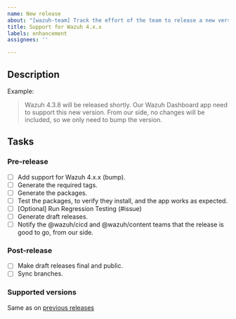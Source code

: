 ```yaml
---
name: New release
about: "[wazuh-team] Track the effort of the team to release a new version of Wazuh"
title: Support for Wazuh 4.x.x
labels: enhancement
assignees: ''

---
```


## Description

Example:
> Wazuh 4.3.8 will be released shortly. Our Wazuh Dashboard app need to support this new version. From our side, no changes will be included, so we only need to bump the version.


## Tasks

### Pre-release
- [ ] Add support for Wazuh 4.x.x (bump).
- [ ] Generate the required tags.
- [ ] Generate the packages.
- [ ] Test the packages, to verify they install, and the app works as expected.
- [ ] [Optional] Run Regression Testing (#issue) 
- [ ] Generate draft releases.
- [ ] Notify the @wazuh/cicd and @wazuh/content teams that the release is good to go, from our side.

### Post-release
- [ ] Make draft releases final and public.
- [ ] Sync branches.

### Supported versions

Same as on [previous releases](https://github.com/wazuh/wazuh-kibana-app/wiki/Compatibility)
